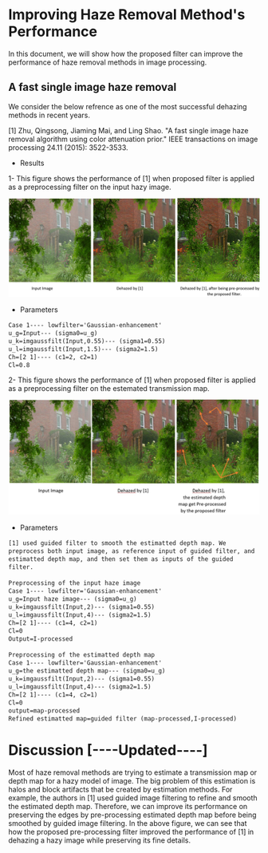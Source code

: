 # Improving Haze Removal Method's Performance
In this document, we will show how the proposed filter can improve the performance of haze removal methods in image processing. 
## A fast single image haze removal
We consider the below refrence as one of the most successful dehazing methods in recent years.

<a id="1">[1]</a>
Zhu, Qingsong, Jiaming Mai, and Ling Shao. "A fast single image haze removal algorithm using color attenuation prior." IEEE transactions on image processing 24.11 (2015): 3522-3533.

- Results

1- This figure shows the performance of [1] when proposed filter is applied as a preprocessing filter on the input hazy image.

![1](https://github.com/onionhub/TIP/blob/Drafts/Drafts/Dehazed2.JPG)

- Parameters
```
Case 1---- lowfilter='Gaussian-enhancement'
u_g=Input--- (sigma0=u_g)
u_k=imgaussfilt(Input,0.55)--- (sigma1=0.55)
u_l=imgaussfilt(Input,1.5)--- (sigma2=1.5)
Ch=[2 1]---- (c1=2, c2=1)
Cl=0.8
```

2- This figure shows the performance of [1] when proposed filter is applied as a preprocessing filter on the estemated transmission map.

![2](https://github.com/onionhub/TIP/blob/Drafts/Drafts/Dehazed3.JPG)

- Parameters
```
[1] used guided filter to smooth the estimatted depth map. We preprocess both input image, as reference input of guided filter, and estimatted depth map, and then set them as inputs of the guided filter.

Preprocessing of the input haze image
Case 1---- lowfilter='Gaussian-enhancement'
u_g=Input haze image--- (sigma0=u_g)
u_k=imgaussfilt(Input,2)--- (sigma1=0.55)
u_l=imgaussfilt(Input,4)--- (sigma2=1.5)
Ch=[2 1]---- (c1=4, c2=1)
Cl=0
Output=I-processed

Preprocessing of the estimatted depth map
Case 1---- lowfilter='Gaussian-enhancement'
u_g=the estimatted depth map--- (sigma0=u_g)
u_k=imgaussfilt(Input,2)--- (sigma1=0.55)
u_l=imgaussfilt(Input,4)--- (sigma2=1.5)
Ch=[2 1]---- (c1=4, c2=1)
Cl=0
output=map-processed
Refined estimatted map=guided filter (map-processed,I-processed)
```
# Discussion [----Updated----]

Most of haze removal methods are trying to estimate a transmission map or depth map for a hazy model of image. The big problem of this estimation is halos and block artifacts that be created by estimation methods. For example, the authors in [1] used guided image filtering to refine and smooth the estimated depth map. Therefore, we can improve its performance on preserving the edges by pre-processing estimated depth map before being smoothed by guided image filtering. In the above figure, we can see that how the proposed pre-processing filter improved the performance of [1] in dehazing a hazy image while preserving its fine details.
